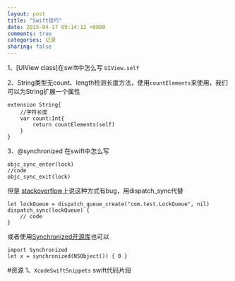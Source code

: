 ```yaml
---
layout: post
title: "Swift技巧"
date: 2015-04-17 09:14:12 +0800
comments: true
categories: 记录
sharing: false
---
```

1、[UIView class]在swift中怎么写  `UIView.self`

2、String类型无count、length检测长度方法，使用`countElements`来使用，我们可以为String扩展一个属性

```
extension String{
    //字符长度
    var count:Int{
        return countElements(self)
    }
}
```

<!--more-->

3、@synchronized 在swift中怎么写

```	
objc_sync_enter(lock)
//code
objc_sync_exit(lock)
```

但是 [stackoverflow](http://stackoverflow.com/questions/24045895/what-is-the-swift-equivalent-to-objective-cs-synchronized)上说这种方式有bug，用dispatch_sync代替

```
let lockQueue = dispatch_queue_create("com.test.LockQueue", nil)
dispatch_sync(lockQueue) {
    // code
}
```

或者使用[Synchronized开源库](https://github.com/ide/Synchronized)也可以

```
import Synchronized
let x = synchronized(NSObject()) { 0 }
```	



#资源
1、`XcodeSwiftSnippets` swift代码片段